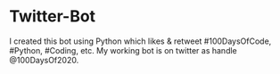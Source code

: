 # Twitter-Bot
I created this bot using Python which likes &amp; retweet #100DaysOfCode, #Python, #Coding, etc. My working bot is on twitter as handle @100DaysOf2020.
